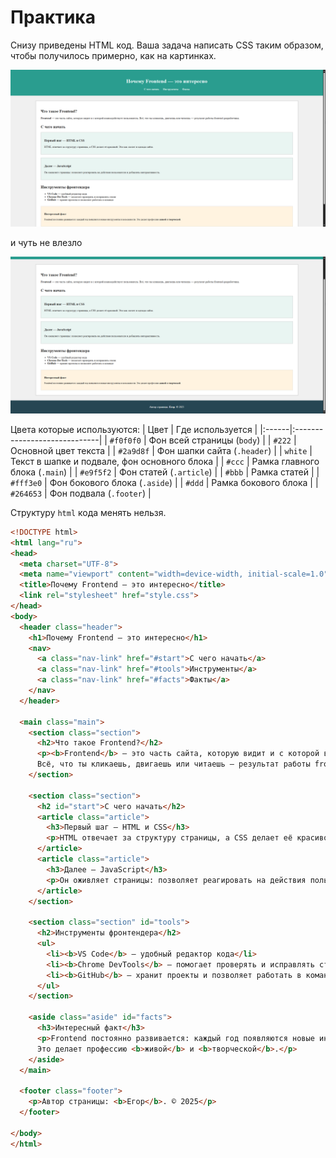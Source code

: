 # Практика

Снизу приведены HTML код. Ваша задача написать CSS таким образом, чтобы получилось примерно, как на картинках.

![img](./img/chrome_6J6rGZEiaL.png)

и чуть не влезло

![img](./img/chrome_Sba16pm9i7.png)

Цвета которые используются:
| Цвет | Где используется |
|:------|:-----------------------------|
| `#f0f0f0` | Фон всей страницы (`body`) |
| `#222` | Основной цвет текста |
| `#2a9d8f` | Фон шапки сайта (`.header`) |
| `white` | Текст в шапке и подвале, фон основного блока |
| `#ccc` | Рамка главного блока (`.main`) |
| `#e9f5f2` | Фон статей (`.article`) |
| `#bbb` | Рамка статей |
| `#fff3e0` | Фон бокового блока (`.aside`) |
| `#ddd` | Рамка бокового блока |
| `#264653` | Фон подвала (`.footer`) |

Структуру `html` кода менять нельзя.

```html
<!DOCTYPE html>
<html lang="ru">
<head>
  <meta charset="UTF-8">
  <meta name="viewport" content="width=device-width, initial-scale=1.0">
  <title>Почему Frontend — это интересно</title>
  <link rel="stylesheet" href="style.css">
</head>
<body>
  <header class="header">
    <h1>Почему Frontend — это интересно</h1>
    <nav>
      <a class="nav-link" href="#start">С чего начать</a>
      <a class="nav-link" href="#tools">Инструменты</a>
      <a class="nav-link" href="#facts">Факты</a>
    </nav>
  </header>

  <main class="main">
    <section class="section">
      <h2>Что такое Frontend?</h2>
      <p><b>Frontend</b> — это часть сайта, которую видит и с которой взаимодействует пользователь.  
      Всё, что ты кликаешь, двигаешь или читаешь — результат работы frontend-разработчика.</p>
    </section>

    <section class="section">
      <h2 id="start">С чего начать</h2>
      <article class="article">
        <h3>Первый шаг — HTML и CSS</h3>
        <p>HTML отвечает за структуру страницы, а CSS делает её красивой. Это как скелет и одежда сайта.</p>
      </article>
      <article class="article">
        <h3>Далее — JavaScript</h3>
        <p>Он оживляет страницы: позволяет реагировать на действия пользователя и добавлять интерактивность.</p>
      </article>
    </section>

    <section class="section" id="tools">
      <h2>Инструменты фронтендера</h2>
      <ul>
        <li><b>VS Code</b> — удобный редактор кода</li>
        <li><b>Chrome DevTools</b> — помогает проверять и исправлять стили</li>
        <li><b>GitHub</b> — хранит проекты и позволяет работать в команде</li>
      </ul>
    </section>

    <aside class="aside" id="facts">
      <h3>Интересный факт</h3>
      <p>Frontend постоянно развивается: каждый год появляются новые инструменты и возможности.  
      Это делает профессию <b>живой</b> и <b>творческой</b>.</p>
    </aside>
  </main>

  <footer class="footer">
    <p>Автор страницы: <b>Егор</b>. © 2025</p>
  </footer>

</body>
</html>
```
